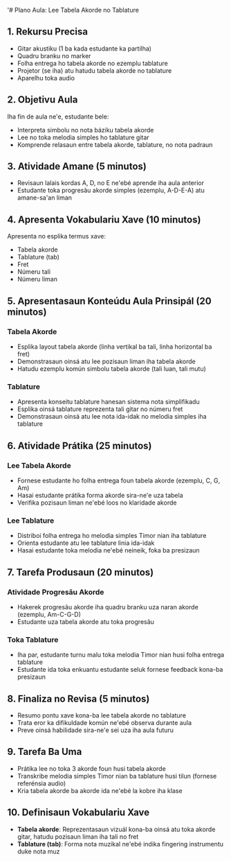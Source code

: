 '# Plano Aula: Lee Tabela Akorde no Tablature

## 1. Rekursu Precisa

- Gitar akustiku (1 ba kada estudante ka partilha)
- Quadru branku no marker
- Folha entrega ho tabela akorde no ezemplu tablature
- Projetor (se iha) atu hatudu tabela akorde no tablature
- Aparelhu toka audio

## 2. Objetivu Aula

Iha fin de aula ne'e, estudante bele:
- Interpreta simbolu no nota báziku tabela akorde
- Lee no toka melodia simples ho tablature gitar
- Komprende relasaun entre tabela akorde, tablature, no nota padraun

## 3. Atividade Amane (5 minutos)

- Revisaun lalais kordas A, D, no E ne'ebé aprende iha aula anterior
- Estudante toka progresãu akorde simples (ezemplu, A-D-E-A) atu amane-sa'an liman

## 4. Apresenta Vokabulariu Xave (10 minutos)

Apresenta no esplika termus xave:
- Tabela akorde
- Tablature (tab)
- Fret
- Númeru tali
- Númeru liman

## 5. Apresentasaun Konteúdu Aula Prinsipál (20 minutos)

### Tabela Akorde
- Esplika layout tabela akorde (linha vertikal ba tali, linha horizontal ba fret)
- Demonstrasaun oinsá atu lee pozisaun liman iha tabela akorde
- Hatudu ezemplu komún simbolu tabela akorde (tali luan, tali mutu)

### Tablature
- Apresenta konseitu tablature hanesan sistema nota simplifikadu
- Esplika oinsá tablature reprezenta tali gitar no númeru fret
- Demonstrasaun oinsá atu lee nota ida-idak no melodia simples iha tablature

## 6. Atividade Prátika (25 minutos)

### Lee Tabela Akorde
- Fornese estudante ho folha entrega foun tabela akorde (ezemplu, C, G, Am)
- Hasai estudante prátika forma akorde sira-ne'e uza tabela
- Verifika pozisaun liman ne'ebé loos no klaridade akorde

### Lee Tablature
- Distriboi folha entrega ho melodia simples Timor nian iha tablature
- Orienta estudante atu lee tablature linia ida-idak
- Hasai estudante toka melodia ne'ebé neineik, foka ba presizaun

## 7. Tarefa Produsaun (20 minutos)

### Atividade Progresãu Akorde
- Hakerek progresãu akorde iha quadru branku uza naran akorde (ezemplu, Am-C-G-D)
- Estudante uza tabela akorde atu toka progresãu

### Toka Tablature
- Iha par, estudante turnu malu toka melodia Timor nian husi folha entrega tablature
- Estudante ida toka enkuantu estudante seluk fornese feedback kona-ba presizaun

## 8. Finaliza no Revisa (5 minutos)

- Resumo pontu xave kona-ba lee tabela akorde no tablature
- Trata eror ka difikuldade komún ne'ebé observa durante aula
- Preve oinsá habilidade sira-ne'e sei uza iha aula futuru

## 9. Tarefa Ba Uma

- Prátika lee no toka 3 akorde foun husi tabela akorde
- Transkribe melodia simples Timor nian ba tablature husi tilun (fornese referénsia audio)
- Kria tabela akorde ba akorde ida ne'ebé la kobre iha klase

## 10. Definisaun Vokabulariu Xave

- **Tabela akorde**: Reprezentasaun vizuál kona-ba oinsá atu toka akorde gitar, hatudu pozisaun liman iha tali no fret
- **Tablature (tab)**: Forma nota muzikal ne'ebé indika fingering instrumentu duke nota muz